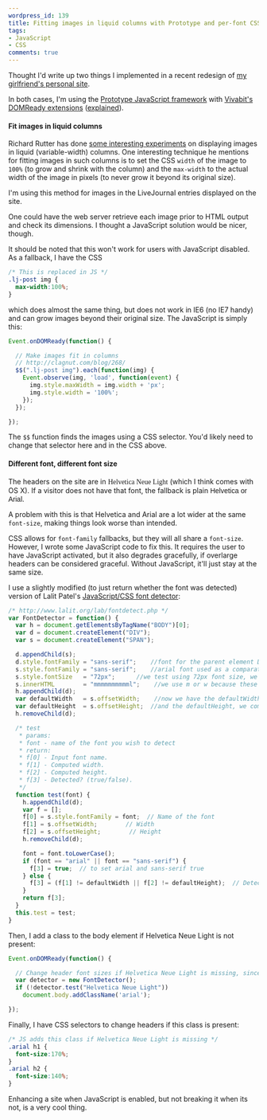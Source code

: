 ```yaml
---
wordpress_id: 139
title: Fitting images in liquid columns with Prototype and per-font CSS font-size
tags:
- JavaScript
- CSS
comments: true
---
```

Thought I'd write up two things I implemented in a recent redesign of <a href="http://i.johannaost.com">my girlfriend's personal site</a>.

In both cases, I'm using the <a href="http://www.prototypejs.org/">Prototype JavaScript framework</a> with <a href="http://www.skyrocket.be/download/prototype.domReady.js">Vivabit's DOMReady extensions</a> (<a href="http://dean.edwards.name/weblog/2005/09/busted/">explained</a>).

<!--more-->

<h4>Fit images in liquid columns</h4>

Richard Rutter has done <a href="http://clagnut.com/blog/268/">some interesting experiments</a> on displaying images in liquid (variable-width) columns. One interesting technique he mentions for fitting images in such columns is to set the CSS <code>width</code> of the image to <code>100%</code> (to grow and shrink with the column) and the <code>max-width</code> to the actual width of the image in pixels (to never grow it beyond its original size).

I'm using this method for images in the LiveJournal entries displayed on the site.

One could have the web server retrieve each image prior to HTML output and check its dimensions. I thought a JavaScript solution would be nicer, though.

It should be noted that this won't work for users with JavaScript disabled. As a fallback, I have the CSS

``` css
/* This is replaced in JS */
.lj-post img {
  max-width:100%;
}
```

which does almost the same thing, but does not work in IE6 (no IE7 handy) and can grow images beyond their original size. The JavaScript is simply this:

``` javascript
Event.onDOMReady(function() {

  // Make images fit in columns
  // http://clagnut.com/blog/268/
  $$(".lj-post img").each(function(img) {
    Event.observe(img, 'load', function(event) {
      img.style.maxWidth = img.width + 'px';
      img.style.width = '100%';
    });
  });

});
```

The <code>$$</code> function finds the images using a CSS selector. You'd likely need to change that selector here and in the CSS above.

<h4>Different font, different font size</h4>

The headers on the site are in <span style="font-family:Helvetica Neue Light">Helvetica Neue Light</span> (which I think comes with OS X). If a visitor does not have that font, the fallback is plain <span style="font-family:Helvetica, Arial">Helvetica or Arial</span>.

A problem with this is that Helvetica and Arial are a lot wider at the same <code>font-size</code>, making things look worse than intended.

CSS allows for <code>font-family</code> fallbacks, but they will all share a <code>font-size</code>. However, I wrote some JavaScript code to fix this. It requires the user to have JavaScript activated, but it also degrades gracefully, if overlarge headers can be considered graceful. Without JavaScript, it'll just stay at the same size.

I use a slightly modified (to just return whether the font was detected) version of Lalit Patel's <a href="http://www.lalit.org/lab/fontdetect.php">JavaScript/CSS font detector</a>:

``` javascript
/* http://www.lalit.org/lab/fontdetect.php */
var FontDetector = function() {
  var h = document.getElementsByTagName("BODY")[0];
  var d = document.createElement("DIV");
  var s = document.createElement("SPAN");

  d.appendChild(s);
  d.style.fontFamily = "sans-serif";    //font for the parent element DIV.
  s.style.fontFamily = "sans-serif";    //arial font used as a comparator.
  s.style.fontSize   = "72px";      //we test using 72px font size, we may use any size. I guess larger the better.
  s.innerHTML        = "mmmmmmmmmml";    //we use m or w because these two characters take up the maximum width. And we use a L so that the same matching fonts can get separated
  h.appendChild(d);
  var defaultWidth   = s.offsetWidth;    //now we have the defaultWidth
  var defaultHeight  = s.offsetHeight;  //and the defaultHeight, we compare other fonts with these.
  h.removeChild(d);

  /* test
   * params:
   * font - name of the font you wish to detect
   * return:
   * f[0] - Input font name.
   * f[1] - Computed width.
   * f[2] - Computed height.
   * f[3] - Detected? (true/false).
   */
  function test(font) {
    h.appendChild(d);
    var f = [];
    f[0] = s.style.fontFamily = font;  // Name of the font
    f[1] = s.offsetWidth;        // Width
    f[2] = s.offsetHeight;        // Height
    h.removeChild(d);

    font = font.toLowerCase();
    if (font == "arial" || font == "sans-serif") {
      f[3] = true;  // to set arial and sans-serif true
    } else {
      f[3] = (f[1] != defaultWidth || f[2] != defaultHeight);  // Detected?
    }
    return f[3];
  }
  this.test = test;
}
```

Then, I add a class to the body element if Helvetica Neue Light is not present:

``` javascript
Event.onDOMReady(function() {

  // Change header font sizes if Helvetica Neue Light is missing, since Arial/Helvetica is larger at the same percentage
  var detector = new FontDetector();
  if (!detector.test("Helvetica Neue Light"))
    document.body.addClassName('arial');

});
```

Finally, I have CSS selectors to change headers if this class is present:

``` css
/* JS adds this class if Helvetica Neue Light is missing */
.arial h1 {
  font-size:170%;
}
.arial h2 {
  font-size:140%;
}
```

Enhancing a site when JavaScript is enabled, but not breaking it when its not, is a very cool thing.
